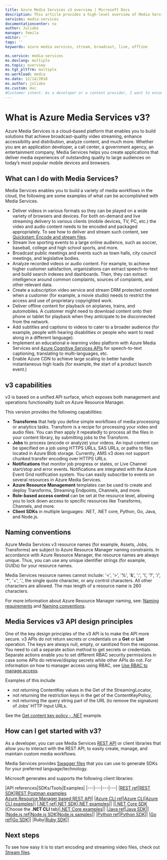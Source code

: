 ```yaml
---
title: Azure Media Services v3 overview | Microsoft Docs
description: This article provides a high-level overview of Media Services and provides links to articles for more details.
services: media-services
documentationcenter: na
author: Juliako
manager: femila
editor: ''
tags: ''
keywords: azure media services, stream, broadcast, live, offline

ms.service: media-services
ms.devlang: multiple
ms.topic: overview
ms.tgt_pltfrm: multiple
ms.workload: media
ms.date: 12/14/2018
ms.author: juliako
ms.custom: mvc
#Customer intent: As a developer or a content provider, I want to encode, stream (on demand or live), analyze my media content so that my customers can: view the content on a wide variety of browsers and devices, gain valuable insights from recorded content.
---
```


# What is Azure Media Services v3?

Azure Media Services is a cloud-based platform that enables you to build solutions that achieve broadcast-quality video streaming, enhance accessibility and distribution, analyze content, and much more. Whether you are an application developer, a call center, a government agency, an entertainment company, Media Services helps you create applications that deliver media experiences of outstanding quality to large audiences on today’s most popular mobile devices and browsers. 

## What can I do with Media Services?

Media Services enables you to build a variety of media workflows in the cloud, the following are some examples of what can be accomplished with Media Services.  

* Deliver videos in various formats so they can be played on a wide variety of browsers and devices. For both on-demand and live streaming delivery to various clients (mobile devices, TV, PC, etc.) the video and audio content needs to be encoded and packaged appropriately. To see how to deliver and stream such content, see [Quickstart: Encode and stream files](stream-files-dotnet-quickstart.md).
* Stream live sporting events to a large online audience, such as soccer, baseball, college and high school sports, and more. 
* Broadcast public meetings and events such as town halls, city council meetings, and legislative bodies.
* Analyze recorded videos or audio content. For example, to achieve higher customer satisfaction, organizations can extract speech-to-text and build search indexes and dashboards. Then, they can extract intelligence around common complaints, sources of complaints, and other relevant data. 
* Create a subscription video service and stream DRM protected content when a customer (for example, a movie studio) needs to restrict the access and use of proprietary copyrighted work.
* Deliver offline content for playback on airplanes, trains, and automobiles. A customer might need to download content onto their phone or tablet for playback when they anticipate to be disconnected from the network.
* Add subtitles and captions to videos to cater to a broader audience (for example, people with hearing disabilities or people who want to read along in a different language). 
* Implement an educational e-learning video platform with Azure Media Services and [Azure Cognitive Services APIs](https://docs.microsoft.com/azure/#pivot=products&panel=ai) for speech-to-text captioning, translating to multi-languages, etc.
* Enable Azure CDN to achieve large scaling to better handle instantaneous high loads (for example, the start of a product launch event.) 

## v3 capabilities

v3 is based on a unified API surface, which exposes both management and operations functionality built on Azure Resource Manager. 

This version provides the following capabilities:  

* **Transforms** that help you define simple workflows of media processing or analytics tasks. Transform is a recipe for processing your video and audio files. You can then apply it repeatedly to process all the files in your content library, by submitting jobs to the Transform.
* **Jobs** to process (encode or analyze) your videos. An input content can be specified on a job using HTTPS URLs, SAS URLs, or paths to files located in Azure Blob storage. Currently, AMS v3 does not support chunked transfer encoding over HTTPS URLs.
* **Notifications** that monitor job progress or states, or Live Channel start/stop and error events. Notifications are integrated with the Azure Event Grid notification system. You can easily subscribe to events on several resources in Azure Media Services. 
* **Azure Resource Management** templates can be used to create and deploy Transforms, Streaming Endpoints, Channels, and more.
* **Role-based access control** can be set at the resource level, allowing you to lock down access to specific resources like Transforms, Channels, and more.
* **Client SDKs** in multiple languages: .NET, .NET core, Python, Go, Java, and Node.js.

## Naming conventions

Azure Media Services v3 resource names (for example, Assets, Jobs, Transforms) are subject to Azure Resource Manager naming constraints. In accordance with Azure Resource Manager, the resource names are always unique. Thus, you can use any unique identifier strings (for example, GUIDs) for your resource names. 

Media Services resource names cannot include: '<', '>', '%', '&', ':', '&#92;', '?', '/', '*', '+', '.', the single quote character, or any control characters. All other characters are allowed. The max length of a resource name is 260 characters. 

For more information about Azure Resource Manager naming, see: [Naming requirements](https://github.com/Azure/azure-resource-manager-rpc/blob/master/v1.0/resource-api-reference.md#arguments-for-crud-on-resource) and [Naming conventions](https://docs.microsoft.com/azure/architecture/best-practices/naming-conventions).

## Media Services v3 API design principles

One of the key design principles of the v3 API is to make the API more secure. v3 APIs do not return secrets or credentials on a **Get** or **List** operation. The keys are always null, empty, or sanitized from the response. You need to call a separate action method to get secrets or credentials. Separate actions enable you to set different RBAC security permissions in case some APIs do retrieve/display  secrets while other APIs do not. For information on how to manager access using RBAC, see [Use RBAC to manage access](https://docs.microsoft.com/azure/role-based-access-control/role-assignments-rest).

Examples of this include 

* not returning ContentKey values in the Get of the StreamingLocator, 
* not returning the restriction keys in the get of the ContentKeyPolicy, 
* not returning the query string part of the URL (to remove the signature) of Jobs' HTTP Input URLs.

See the [Get content key policy - .NET](get-content-key-policy-dotnet-howto.md) example.

## How can I get started with v3?

As a developer, you can use Media Services [REST API](https://go.microsoft.com/fwlink/p/?linkid=873030) or client libraries that allow you to interact with the REST API, to easily create, manage, and maintain custom media workflows.  

Media Services provides [Swagger files](https://github.com/Azure/azure-rest-api-specs/tree/master/specification/mediaservices/resource-manager/Microsoft.Media) that you can use to generate SDKs for your preferred language/technology.  

Microsoft generates and supports the following client libraries: 

|API references|SDKs/Tools|Examples|
|---|---|---|---|
|[REST ref](https://aka.ms/ams-v3-rest-ref)|[REST SDK](https://aka.ms/ams-v3-rest-sdk)|[REST Postman examples](https://github.com/Azure-Samples/media-services-v3-rest-postman)<br/>[Azure Resource Manager based REST API](https://github.com/Azure-Samples/media-services-v3-arm-templates)|
|[Azure CLI ref](https://aka.ms/ams-v3-cli-ref)|[Azure CLI](https://aka.ms/ams-v3-cli)|[Azure CLI examples](https://github.com/Azure/azure-docs-cli-python-samples/tree/master/media-services)||
|[.NET ref](https://aka.ms/ams-v3-dotnet-ref)|[.NET SDK](https://aka.ms/ams-v3-dotnet-sdk)|[.NET examples](https://github.com/Azure-Samples/media-services-v3-dotnet-tutorials)||
||[.NET Core SDK](https://aka.ms/ams-v3-dotnet-sdk) (Choose the **.NET CLI** tab)|[.NET Core examples](https://github.com/Azure-Samples/media-services-v3-dotnet-core-tutorials)||
|[Java ref](https://aka.ms/ams-v3-java-ref)|[Java SDK](https://aka.ms/ams-v3-java-sdk)||
|[Node.js ref](https://aka.ms/ams-v3-nodejs-ref)|[Node.js SDK](https://aka.ms/ams-v3-nodejs-sdk)|[Node.js samples](https://github.com/Azure-Samples/media-services-v3-node-tutorials)||
|[Python ref](https://aka.ms/ams-v3-python-ref)|[Python SDK](https://aka.ms/ams-v3-python-sdk)||
|[Go ref](https://aka.ms/ams-v3-go-ref)|[Go SDK](https://aka.ms/ams-v3-go-sdk)||
|Ruby|[Ruby SDK](https://aka.ms/ams-v3-ruby-sdk)||

## Next steps

To see how easy it is to start encoding and streaming video files, check out [Stream files](stream-files-dotnet-quickstart.md). 

